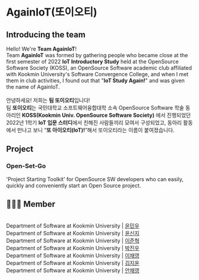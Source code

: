 # AgainIoT(또이오티)

## Introducing the team
Hello! We're **Team AgainIoT**!<br>
Team **AgainIoT** was formed by gathering people who became close at the first semester of 2022 **IoT Introductory Study** held at the OpenSource Software Society (KOSS), an OpenSource Software academic club affiliated with Kookmin University's Software Convergence College, and when I met them in club activities, I found out that "**IoT Study Again!**" and was given the name of AgainIoT. <br><br>
안녕하세요! 저희는 **팀 또이오티**입니다! <br>
팀 **또이오티**는 국민대학교 소프트웨어융합대학 소속 OpenSource Software 학술 동아리인 **KOSS(Kookmin Univ. OpenSource Software Society)** 에서 진행되었던 2022년 1학기 **IoT 입문 스터디**에서 친해진 사람들끼리 모여서 구성되었고, 동아리 활동에서 만나고 보니 “**또 아이오티(IoT)!**”해서 또이오티라는 이름이 붙여졌습니다.
<br>

## Project

### Open-Set-Go
'Project Starting Toolkit' for OpenSource SW developers who can easily, quickly and conveniently start an Open Source project.

## 🧑🏻‍💻 Member

<br>
  Department of Software at Kookmin University | <a href="https://github.com/ymw0407">윤민우</a> <br>
  Department of Software at Kookmin University | <a href="https://github.com/sinji2102">윤신지</a> <br>
  Department of Software at Kookmin University | <a href="https://github.com/jjunh33">이준혁</a><br>
  Department of Software at Kookmin University | <a href="https://github.com/bentshrimp">박진우</a><br>
  Department of Software at Kookmin University | <a href="https://github.com/hummingbbird">이채영</a><br>
  Department of Software at Kookmin University | <a href="https://github.com/Kim-JiYun">김지윤</a><br>
  Department of Software at Kookmin University | <a href="https://github.com/ancy0">안채영</a><br>
